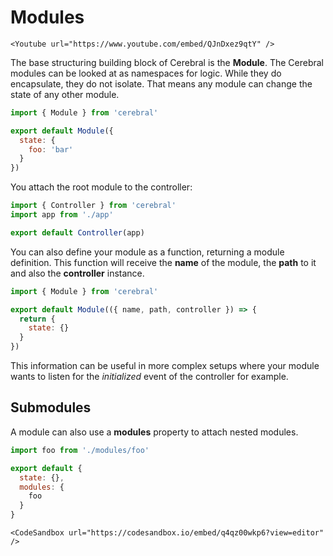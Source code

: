 # Modules

```marksy
<Youtube url="https://www.youtube.com/embed/QJnDxez9qtY" />
```

The base structuring building block of Cerebral is the **Module**. The Cerebral modules can be looked at as namespaces for logic. While they do encapsulate, they do not isolate. That means any module can change the state of any other module.

```js
import { Module } from 'cerebral'

export default Module({
  state: {
    foo: 'bar'
  }
})
```

You attach the root module to the controller:

```js
import { Controller } from 'cerebral'
import app from './app'

export default Controller(app)
```

You can also define your module as a function, returning a module definition. This function will receive the **name** of the module, the **path** to it and also the **controller** instance.

```js
import { Module } from 'cerebral'

export default Module(({ name, path, controller }) => {
  return {
    state: {}
  }
})
```

This information can be useful in more complex setups where your module wants to listen for the _initialized_ event of the controller for example.

## Submodules

A module can also use a **modules** property to attach nested modules.

```js
import foo from './modules/foo'

export default {
  state: {},
  modules: {
    foo
  }
}
```

```marksy
<CodeSandbox url="https://codesandbox.io/embed/q4qz00wkp6?view=editor" />
```

